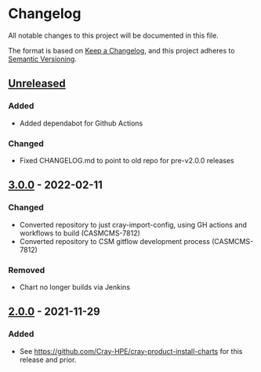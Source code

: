 # Changelog
All notable changes to this project will be documented in this file.

The format is based on [Keep a Changelog](https://keepachangelog.com/en/1.0.0/), and this project adheres to [Semantic Versioning](https://semver.org/spec/v2.0.0.html).

## [Unreleased]

### Added

- Added dependabot for Github Actions

### Changed

- Fixed CHANGELOG.md to point to old repo for pre-v2.0.0 releases

## [3.0.0] - 2022-02-11

### Changed

- Converted repository to just cray-import-config, using GH actions and workflows to build (CASMCMS-7812)
- Converted repository to CSM gitflow development process (CASMCMS-7812)

### Removed

- Chart no longer builds via Jenkins

## [2.0.0] - 2021-11-29

### Added

- See https://github.com/Cray-HPE/cray-product-install-charts for this release and prior.


[Unreleased]: https://github.com/Cray-HPE/cray-image-config/compare/v3.0.0...HEAD

[3.0.0]: https://github.com/Cray-HPE/cray-image-config/compare/v2.0.0...v3.0.0

[2.0.0]: https://github.com/Cray-HPE/cray-product-install-charts/releases